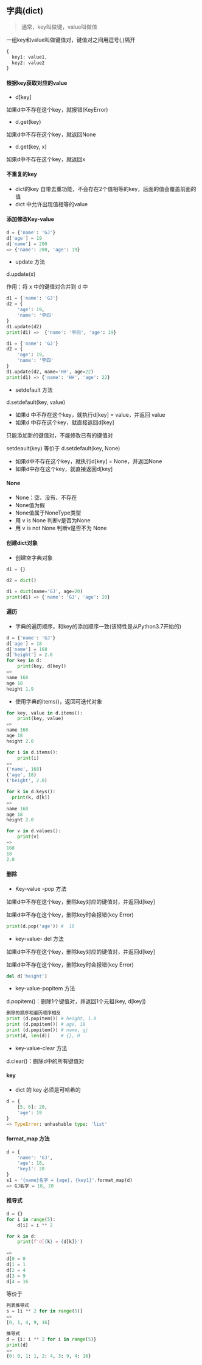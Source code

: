 ## 字典(dict)

> 通常，key叫做键，value叫做值

一组key和value叫做键值对，键值对之间用逗号(,)隔开

```python
{
  key1: value1,
  key2: value2
}
```

#### 根据key获取对应的value

* d[key]

如果d中不存在这个key，就报错(KeyError)

* d.get(key)

如果d中不存在这个key，就返回None

* d.get(key, x)

如果d中不存在这个key，就返回x

#### 不重复的key

* dict的key 自带去重功能，不会存在2个值相等的key，后面的值会覆盖前面的值
* dict 中允许出现值相等的value

#### 添加修改Key-value

```python
d = {'name': 'GJ'}
d['age'] = 19
d['name'] = 200
=> {'name': 200, 'age': 19}
```

* update 方法

d.update(x)

作用：将 x 中的键值对合并到 d 中

```python
d1 = {'name': 'GJ'}
d2 = {
    'age': 19,
    'name': '李四'
}
d1.update(d2)
print(d1) =>  {'name': '李四', 'age': 19}
```

```python
d1 = {'name': 'GJ'}
d2 = {
    'age': 19,
    'name': '李四'
}
d1.update(d2, name='HH', age=22)
print(d1) => {'name': 'HH', 'age': 22}
```

* setdefault 方法

d.setdefault(key, value)

* 如果d 中不存在这个key，就执行d[key] = value，并返回 value
* 如果d 中存在这个key，就直接返回d[key]

只能添加新的键值对，不能修改已有的键值对

setdeault(key) 等价于 d.setdefault(key, None)

* 如果d中不存在这个key，就执行d[key] = None，并返回None
* 如果d中存在这个key，就直接返回d[key]

#### None

* None：空、没有、不存在
* None值为假
* None值属于NoneType类型
* 用 v is None 判断v是否为None
* 用 v is not None 判断v是否不为 None

#### 创建dict对象

* 创建空字典对象

```python
d1 = {}
```

```python
d2 = dict()
```

```python
d1 = dict(name='GJ', age=20)
print(d1) => {'name': 'GJ', 'age': 20}
```

#### 遍历

* 字典的遍历顺序，和key的添加顺序一致(该特性是从Python3.7开始的)

```python
d = {'name': 'GJ'}
d['age'] = 18
d['name'] = 168
d['height'] = 2.0
for key in d:
    print(key, d[key])
=> 
name 168
age 18
height 1.9
```

* 使用字典的items()，返回可迭代对象

```python
for key, value in d.items():
    print(key, value)
=>
name 168
age 18
height 2.0
```

```python
for i in d.items():
    print(i)
=>
('name', 168)
('age', 18)
('height', 2.0)
```

```python
for k in d.keys():
  print(k, d[k])
=>
name 168
age 18
height 2.0
```

```python
for v in d.values():
    print(v)
=>
168
18
2.0
```

#### 删除

* Key-value -pop 方法

如果d中不存在这个key，删除key对应的键值对，并返回d[key]

如果d中不存在这个key，删除key时会报错(key Error)

```python
print(d.pop('age')) #  18
```

* key-value- del 方法

如果d中不存在这个key，删除key对应的键值对，并返回d[key]

如果d中不存在这个key，删除key时会报错(key Error)

```python
del d['height']
```

* key-value-popitem 方法

d.popitem()：删除1个键值对，并返回1个元祖(key, d[key])

```python
删除的顺序和遍历顺序相反
print (d.popitem()) # height, 1.9
print (d.popitem()) # age, 18
print (d.popitem()) # name, gj
print(d, len(d))    # {}, 0
```

* key-value-clear 方法

d.clear()：删除d中的所有键值对

#### key

* dict 的 key 必须是可哈希的

```python
d = {
    [5, 6]: 20,
    'age': 19
}
=> TypeError: unhashable type: 'list'
```

#### format_map 方法

```python
d = {
    'name': 'GJ',
    'age': 18,
    'key1': 20
}
s1 = '{name}名字 = {age}, {key1}'.format_map(d)
=> GJ名字 = 18, 20
```

#### 推导式

```python
d = {}
for i in range(5):
    d[i] = i ** 2

for k in d:
    print(f'd[{k} = {d[k]}')
    
=>
d[0 = 0
d[1 = 1
d[2 = 4
d[3 = 9
d[4 = 16
```

等价于

```python
列表推导式
s = [i ** 2 for in range(5)]
=>
[0, 1, 4, 9, 16]

推导式
d = {i: i ** 2 for i in range(5)}
print(d)
=>
{0: 0, 1: 1, 2: 4, 3: 9, 4: 16}
```



